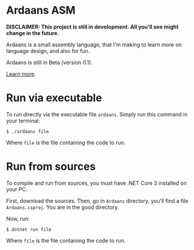 # Ardaans ASM

**DISCLAIMER: This project is still in development. All you'll see might change in the future.**

Ardaans is a small assembly language, that I'm making to learn more on language design, and also for fun.

Ardaans is still in Beta (version 0.1).

[Learn more](Doc.md).

# Run via executable
To run directly via the executable file `ardaans`. Simply run this command in your terminal:
```
$ ./ardaans file
```
Where `file` is the file containing the code to run.

# Run from sources
To compile and run from sources, you must have .NET Core 3 installed on your PC.

First, download the sources. Then, go in `Ardaans` directory, you'll find a file `Ardaans.csproj`. You are in the good directory.

Now, run:
```
$ dotnet run file
```
Where `file` is the file containing the code to run.